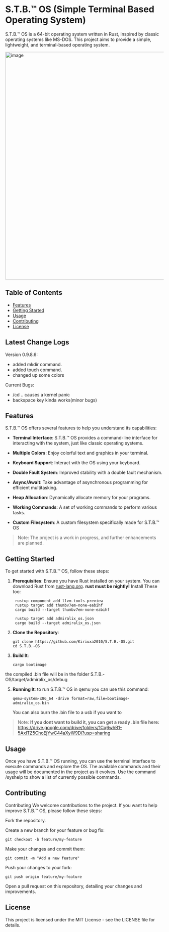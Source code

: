 # S.T.B.™ OS (Simple Terminal Based Operating System)

S.T.B.™ OS is a 64-bit operating system written in Rust, inspired by classic operating systems like MS-DOS. This project aims to provide a simple, lightweight, and terminal-based operating system.

<img width="720" alt="image" src="https://github.com/Kiriuxa2010/S.T.B.-OS/assets/71524929/16030955-3143-4c2c-9c77-644f1628d2a5">


## Table of Contents
- [Features](#features)
- [Getting Started](#getting-started)
- [Usage](#usage)
- [Contributing](#contributing)
- [License](#license)

## Latest Change Logs
Version 0.9.8.6: 
* added mkdir command.
* added touch command.
* changed up some colors
  
Current Bugs:
* /cd .. causes a kernel panic
* backspace key kinda works(minor bugs)

## Features
S.T.B.™ OS offers several features to help you understand its capabilities:

* **Terminal Interface**: S.T.B.™ OS provides a command-line interface for interacting with the system, just like classic operating systems.

* **Multiple Colors**: Enjoy colorful text and graphics in your terminal.

* **Keyboard Support**: Interact with the OS using your keyboard.

* **Double Fault System**: Improved stability with a double fault mechanism.

* **Async/Await**: Take advantage of asynchronous programming for efficient multitasking.

* **Heap Allocation**: Dynamically allocate memory for your programs.

* **Working Commands**: A set of working commands to perform various tasks.

*  **Custom Filesystem**: A custom filesystem specifically made for S.T.B.™ OS

> Note: The project is a work in progress, and further enhancements are planned.

## Getting Started
To get started with S.T.B.™ OS, follow these steps:

1. **Prerequisites**: Ensure you have Rust installed on your system. You can download Rust from [rust-lang.org](https://www.rust-lang.org/).
   **rust must be nightly!**
   Install These too:
   ```shell
    rustup component add llvm-tools-preview
    rustup target add thumbv7em-none-eabihf
    cargo build --target thumbv7em-none-eabihf

    rustup target add admiralix_os.json
    cargo build --target admiralix_os.json
    ```
3. **Clone the Repository**:
   ```shell
   git clone https://github.com/Kiriuxa2010/S.T.B.-OS.git
   cd S.T.B.-OS
4. **Build It**:
   ```shell
   cargo bootimage
the compiled .bin file will be in the folder S.T.B.-OS/target/admiralix_os/debug

5. **Running It**:
   to run S.T.B.™ OS in qemu you can use this command:
   ```shell
   qemu-system-x86_64 -drive format=raw,file=bootimage-admiralix_os.bin
   ```
   You can also burn the .bin file to a usb if you want to

> Note: **If you dont want to build it, you can get a ready .bin file here:**
https://drive.google.com/drive/folders/1Cq6whB1-5AxlTZ5ChoEjYwC44aXyW9Di?usp=sharing

## Usage
Once you have S.T.B.™ OS running, you can use the terminal interface to execute commands and explore the OS. The available commands and their usage will be documented in the project as it evolves.
Use the command /syshelp to show a list of currently possible commands.


## Contributing
Contributing
We welcome contributions to the project. If you want to help improve S.T.B.™ OS, please follow these steps:

Fork the repository.

Create a new branch for your feature or bug fix:
```shell
git checkout -b feature/my-feature
````
Make your changes and commit them:
```shell
git commit -m "Add a new feature"
```
Push your changes to your fork:
```shell
git push origin feature/my-feature
```
Open a pull request on this repository, detailing your changes and improvements.

## License
This project is licensed under the MIT License - see the LICENSE file for details.
